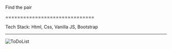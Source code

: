 Find the pair

==============================

Tech Stack: Html, Css, Vanilla JS, Bootstrap

------------------------------

![ToDoList](https://user-images.githubusercontent.com/67440883/186165366-dc0d2623-4d0e-4c8b-a0c8-fae9bd083ec4.png)
